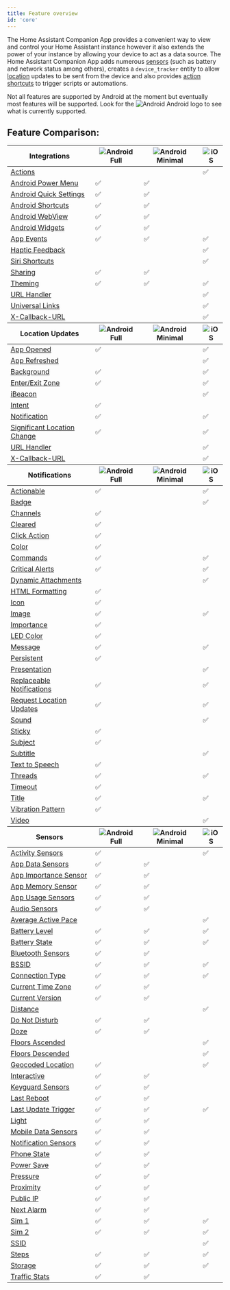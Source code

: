```yaml
---
title: Feature overview
id: 'core'
---
```


The Home Assistant Companion App provides a convenient way to view and control your Home Assistant instance however it also extends the power of your instance by allowing your device to act as a data source. The Home Assistant Companion App adds numerous [sensors](sensors.md) (such as battery and network status among others), creates a `device_tracker` entity to allow [location](location.md) updates to be sent from the device and also provides [action shortcuts](actions.md) to trigger scripts or automations.

Not all features are supported by Android at the moment but eventually most features will be supported.  Look for the ![Android](/assets/android.svg) Android logo to see what is currently supported.

## Feature Comparison:

<table className="core-table">
  <thead>
    <tr>
      <th><strong>Integrations</strong></th>
      <th><img alt="Android" src="/assets/android.svg" /> Full</th>
      <th><img alt="Android" src="/assets/android.svg" /> Minimal</th>
      <th><img alt="iOS" src="/assets/iOS.svg" /></th>
      </tr>
  </thead>
  <tbody>
    <tr>
      <td><a href="/docs/core/actions">Actions</a></td>
      <td></td>
      <td></td>
      <td>✅</td>
    </tr>
    <tr>
      <td><a href="/docs/integrations/android-power-menu">Android Power Menu</a></td>
      <td>✅</td>
      <td>✅</td>
      <td></td>
    </tr>
    <tr>
      <td><a href="/docs/integrations/android-quick-settings">Android Quick Settings</a></td>
      <td>✅</td>
      <td>✅</td>
      <td></td>
    </tr>
    <tr>
      <td><a href="/docs/integrations/android-shortcuts">Android Shortcuts</a></td>
      <td>✅</td>
      <td>✅</td>
      <td></td>
    </tr>
    <tr>
      <td><a href="/docs/integrations/android-webview">Android WebView</a></td>
      <td>✅</td>
      <td>✅</td>
      <td></td>
    </tr>
    <tr>
      <td><a href="/docs/integrations/android-widgets">Android Widgets</a></td>
      <td>✅</td>
      <td>✅</td>
      <td></td>
    </tr>
    <tr>
      <td><a href="/docs/integrations/app-events">App Events</a></td>
      <td>✅</td>
      <td>✅</td>
      <td>✅</td>
    </tr>
    <tr>
      <td><a href="/docs/integrations/haptics">Haptic Feedback</a></td>
      <td></td>
      <td></td>
      <td>✅</td>
    </tr>
    <tr>
      <td><a href="/docs/integrations/siri-shortcuts">Siri Shortcuts</a></td>
      <td></td>
      <td></td>
      <td>✅</td>
    </tr>
    <tr>
      <td><a href="/docs/integrations/sharing">Sharing</a></td>
      <td>✅</td>
      <td>✅</td>
      <td></td>
    </tr>
    <tr>
      <td><a href="/docs/integrations/theming">Theming</a></td>
      <td>✅</td>
      <td>✅</td>
      <td>✅</td>
    </tr>
    <tr>
      <td><a href="/docs/integrations/url-handler">URL Handler</a></td>
      <td></td>
      <td></td>
      <td>✅</td>
    </tr>
    <tr>
      <td><a href="/docs/integrations/universal-links">Universal Links</a></td>
      <td></td>
      <td></td>
      <td>✅</td>
    </tr>
    <tr>
      <td><a href="/docs/integrations/x-callback-url">X-Callback-URL</a></td>
      <td></td>
      <td></td>
      <td>✅</td>
    </tr>
  </tbody>
  <thead>
    <tr>
      <th><strong>Location Updates</strong></th>
      <th><img alt="Android" src="/assets/android.svg" /> Full</th>
      <th><img alt="Android" src="/assets/android.svg" /> Minimal</th>
      <th><img alt="iOS" src="/assets/iOS.svg" /></th>
    </tr>
  </thead>
  <tbody>
    <tr>
      <td><a href="/docs/core/location#overview">App Opened</a></td>
      <td>✅</td>
      <td></td>
      <td>✅</td>
    </tr>
    <tr>
      <td><a href="/docs/core/location#overview">App Refreshed</a></td>
      <td></td>
      <td></td>
      <td>✅</td>
    </tr>
    <tr>
      <td><a href="/docs/core/location#overview">Background</a></td>
      <td>✅</td>
      <td></td>
      <td>✅</td>
    </tr>
    <tr>
      <td><a href="/docs/core/location#location-tracking-in-home-assistant-zones">Enter/Exit Zone</a></td>
      <td>✅</td>
      <td></td>
      <td>✅</td>
    </tr>
    <tr>
      <td><a href="/docs/core/location#ibeacons">iBeacon</a></td>
      <td></td>
      <td></td>
      <td>✅</td>
    </tr>
    <tr>
      <td><a href="/docs/core/location#sending-an-intent">Intent</a></td>
      <td>✅</td>
      <td></td>
      <td></td>
    </tr>
    <tr>
      <td><a href="/docs/notifications/notification-commands#request-location-updates">Notification</a></td>
      <td>✅</td>
      <td></td>
      <td>✅</td>
    </tr>
    <tr>
      <td><a href="/docs/core/location#location-tracking-when-outside-a-home-assistant-zone">Significant Location Change</a></td>
      <td>✅</td>
      <td></td>
      <td>✅</td>
    </tr>
    <tr>
      <td><a href="/docs/core/location#overview">URL Handler</a></td>
      <td></td>
      <td></td>
      <td>✅</td>
    </tr>
    <tr>
      <td><a href="/docs/core/location#overview">X-Callback-URL</a></td>
      <td></td>
      <td></td>
      <td>✅</td>
    </tr>
  </tbody>
  <thead>
    <tr>
      <th><strong>Notifications</strong></th>
      <th><img alt="Android" src="/assets/android.svg" /> Full</th>
      <th><img alt="Android" src="/assets/android.svg" /> Minimal</th>
      <th><img alt="iOS" src="/assets/iOS.svg" /></th>
    </tr>
  </thead>
  <tbody>
    <tr>
      <td><a href="/docs/notifications/actionable-notifications">Actionable</a></td>
      <td>✅</td>
      <td></td>
      <td>✅</td>
    </tr>
    <tr>
      <td><a href="/docs/notifications/notifications-basic#badge">Badge</a></td>
      <td></td>
      <td></td>
      <td>✅</td>
    </tr>
    <tr>
      <td><a href="/docs/notifications/notifications-basic#notification-channels">Channels</a></td>
      <td>✅</td>
      <td></td>
      <td></td>
    </tr>
    <tr>
      <td><a href="/docs/notifications/notification-cleared">Cleared</a></td>
      <td>✅</td>
      <td></td>
      <td></td>
    </tr>
    <tr>
      <td><a href="/docs/notifications/notifications-basic#notification-click-action">Click Action</a></td>
      <td>✅</td>
      <td></td>
      <td></td>
    </tr>
    <tr>
      <td><a href="/docs/notifications/notifications-basic#notification-color">Color</a></td>
      <td>✅</td>
      <td></td>
      <td></td>
    </tr>
    <tr>
      <td><a href="/docs/notifications/notification-commands">Commands</a></td>
      <td>✅</td>
      <td></td>
      <td>✅</td>
    </tr>
    <tr>
      <td><a href="/docs/notifications/critical-notifications">Critical Alerts</a></td>
      <td>✅</td>
      <td></td>
      <td>✅</td>
    </tr>
    <tr>
      <td><a href="/docs/notifications/dynamic-content">Dynamic Attachments</a></td>
      <td></td>
      <td></td>
      <td>✅</td>
    </tr>
    <tr>
      <td><a href="/docs/notifications/notifications-basic#notification-message-html-formatting">HTML Formatting</a></td>
      <td>✅</td>
      <td></td>
      <td></td>
    </tr>
    <tr>
      <td><a href="/docs/notifications/notifications-basic#notification-icon">Icon</a></td>
      <td>✅</td>
      <td></td>
      <td></td>
    </tr>
    <tr>
      <td><a href="/docs/notifications/notification-attachments">Image</a></td>
      <td>✅</td>
      <td></td>
      <td>✅</td>
    </tr>
    <tr>
      <td><a href="/docs/notifications/notifications-basic#notification-channel-importance">Importance</a></td>
      <td>✅</td>
      <td></td>
      <td></td>
    </tr>
    <tr>
      <td><a href="/docs/notifications/notifications-basic#notification-led-color">LED Color</a></td>
      <td>✅</td>
      <td></td>
      <td></td>
    </tr>
    <tr>
      <td><a href="/docs/notifications/notifications-basic">Message</a></td>
      <td>✅</td>
      <td></td>
      <td>✅</td>
    </tr>
    <tr>
      <td><a href="/docs/notifications/notifications-basic#persistent-notification">Persistent</a></td>
      <td>✅</td>
      <td></td>
      <td></td>
    </tr>
    <tr>
      <td><a href="/docs/notifications/notifications-basic#controlling-how-a-notification-is-displayed-when-in-the-foreground">Presentation</a></td>
      <td></td>
      <td></td>
      <td>✅</td>
    </tr>
    <tr>
      <td><a href="/docs/notifications/notifications-basic#replacing-notifications">Replaceable Notifications</a></td>
      <td>✅</td>
      <td></td>
      <td>✅</td>
    </tr>
    <tr>
      <td><a href="/docs/notifications/notification-commands#request-location-updates">Request Location Updates</a></td>
      <td>✅</td>
      <td></td>
      <td>✅</td>
    </tr>
    <tr>
      <td><a href="/docs/notifications/notification-sounds">Sound</a></td>
      <td></td>
      <td></td>
      <td>✅</td>
    </tr>
    <tr>
      <td><a href="/docs/notifications/notifications-basic#sticky-notification">Sticky</a></td>
      <td>✅</td>
      <td></td>
      <td></td>
    </tr>
    <tr>
      <td><a href="/docs/notifications/notifications-basic#notification-subject">Subject</a></td>
      <td>✅</td>
      <td></td>
      <td></td>
    </tr>
    <tr>
      <td><a href="/docs/notifications/notifications-basic#subtitle">Subtitle</a></td>
      <td></td>
      <td></td>
      <td>✅</td>
    </tr>
    <tr>
      <td><a href="/docs/notifications/notifications-basic#text-to-speech-notifications">Text to Speech</a></td>
      <td>✅</td>
      <td></td>
      <td></td>
    </tr>
    <tr>
      <td><a href="/docs/notifications/notifications-basic#thread-id-grouping-notifications">Threads</a></td>
      <td>✅</td>
      <td></td>
      <td>✅</td>
    </tr>
    <tr>
      <td><a href="/docs/notifications/notifications-basic#notification-timeout">Timeout</a></td>
      <td>✅</td>
      <td></td>
      <td></td>
    </tr>
    <tr>
      <td><a href="/docs/notifications/notifications-basic">Title</a></td>
      <td>✅</td>
      <td></td>
      <td>✅</td>
    </tr>
    <tr>
      <td><a href="/docs/notifications/notifications-basic#notification-vibration-pattern">Vibration Pattern</a></td>
      <td>✅</td>
      <td></td>
      <td></td>
    </tr>
    <tr>
      <td><a href="/docs/notifications/notification-attachments">Video</a></td>
      <td></td>
      <td></td>
      <td>✅</td>
    </tr>
  </tbody>
  <thead>
    <tr>
      <th><strong>Sensors</strong></th>
      <th><img alt="Android" src="/assets/android.svg" /> Full</th>
      <th><img alt="Android" src="/assets/android.svg" /> Minimal</th>
      <th><img alt="iOS" src="/assets/iOS.svg" /></th>
    </tr>
  </thead>
  <tbody>
    <tr>
      <td><a href="/docs/core/sensors#activity-sensors">Activity Sensors</a></td>
      <td>✅</td>
      <td></td>
      <td>✅</td>
    </tr>
    <tr>
      <td><a href="/docs/core/sensors#app-data-sensors">App Data Sensors</a></td>
      <td>✅</td>
      <td>✅</td>
      <td></td>
    </tr>
    <tr>
      <td><a href="/docs/core/sensors#app-importance-sensor">App Importance Sensor</a></td>
      <td>✅</td>
      <td>✅</td>
      <td></td>
    </tr>
    <tr>
      <td><a href="/docs/core/sensors#app-memory-sensor">App Memory Sensor</a></td>
      <td>✅</td>
      <td>✅</td>
      <td></td>
    </tr>
    <tr>
      <td><a href="/docs/core/sensors#app-usage-sensors">App Usage Sensors</a></td>
      <td>✅</td>
      <td>✅</td>
      <td></td>
    </tr>
    <tr>
      <td><a href="/docs/core/sensors#audio-sensors">Audio Sensors</a></td>
      <td>✅</td>
      <td>✅</td>
      <td></td>
    </tr>
    <tr>
      <td><a href="/docs/core/sensors#pedometer-sensors">Average Active Pace</a></td>
      <td></td>
      <td></td>
      <td>✅</td>
    </tr>
    <tr>
      <td><a href="/docs/core/sensors#battery-sensors">Battery Level</a></td>
      <td>✅</td>
      <td>✅</td>
      <td>✅</td>
    </tr>
    <tr>
      <td><a href="/docs/core/sensors#battery-sensors">Battery State</a></td>
      <td>✅</td>
      <td>✅</td>
      <td>✅</td>
    </tr>
    <tr>
      <td><a href="/docs/core/sensors#bluetooth-sensors">Bluetooth Sensors</a></td>
      <td>✅</td>
      <td>✅</td>
      <td></td>
    </tr>
    <tr>
      <td><a href="/docs/core/sensors#connection-type-sensor">BSSID</a></td>
      <td>✅</td>
      <td>✅</td>
      <td>✅</td>
    </tr>
    <tr>
      <td><a href="/docs/core/sensors#connection-type-sensor">Connection Type</a></td>
      <td>✅</td>
      <td>✅</td>
      <td>✅</td>
    </tr>
    <tr>
      <td><a href="/docs/core/sensors#current-time-zone-sensor">Current Time Zone</a></td>
      <td>✅</td>
      <td>✅</td>
      <td></td>
    </tr>
    <tr>
      <td><a href="/docs/core/sensors#current-version-sensor">Current Version</a></td>
      <td>✅</td>
      <td>✅</td>
      <td></td>
    </tr>
    <tr>
      <td><a href="/docs/core/sensors#pedometer-sensors">Distance</a></td>
      <td></td>
      <td></td>
      <td>✅</td>
    </tr>
    <tr>
      <td><a href="/docs/core/sensors#do-not-disturb-sensor">Do Not Disturb</a></td>
      <td>✅</td>
      <td>✅</td>
      <td></td>
    </tr>
    <tr>
      <td><a href="/docs/core/sensors#doze-sensor">Doze</a></td>
      <td>✅</td>
      <td>✅</td>
      <td></td>
    </tr>
    <tr>
      <td><a href="/docs/core/sensors#pedometer-sensors">Floors Ascended</a></td>
      <td></td>
      <td></td>
      <td>✅</td>
    </tr>
    <tr>
      <td><a href="/docs/core/sensors#pedometer-sensors">Floors Descended</a></td>
      <td></td>
      <td></td>
      <td>✅</td>
    </tr>
    <tr>
      <td><a href="/docs/core/sensors#geocoded-location-sensor">Geocoded Location</a></td>
      <td>✅</td>
      <td></td>
      <td>✅</td>
    </tr>
    <tr>
      <td><a href="/docs/core/sensors#interactive-sensor">Interactive</a></td>
      <td>✅</td>
      <td>✅</td>
      <td></td>
    </tr>
    <tr>
      <td><a href="/docs/core/sensors#keyguard-sensors">Keyguard Sensors</a></td>
      <td>✅</td>
      <td>✅</td>
      <td></td>
    </tr>
    <tr>
      <td><a href="/docs/core/sensors#last-reboot-sensor">Last Reboot</a></td>
      <td>✅</td>
      <td>✅</td>
      <td></td>
    </tr>
    <tr>
      <td><a href="/docs/core/sensors#last-update-trigger-sensor">Last Update Trigger</a></td>
      <td>✅</td>
      <td>✅</td>
      <td>✅</td>
    </tr>
    <tr>
      <td><a href="/docs/core/sensors#light-sensor">Light</a></td>
      <td>✅</td>
      <td>✅</td>
      <td></td>
    </tr>
    <tr>
      <td><a href="/docs/core/sensors#mobile-data-sensors">Mobile Data Sensors</a></td>
      <td>✅</td>
      <td>✅</td>
      <td></td>
    </tr>
    <tr>
      <td><a href="/docs/core/sensors#notification-sensors">Notification Sensors</a></td>
      <td>✅</td>
      <td>✅</td>
      <td></td>
    </tr>
    <tr>
      <td><a href="/docs/core/sensors#phone-state-sensor">Phone State</a></td>
      <td>✅</td>
      <td>✅</td>
      <td></td>
    </tr>
    <tr>
      <td><a href="/docs/core/sensors#power-save-sensor">Power Save</a></td>
      <td>✅</td>
      <td>✅</td>
      <td></td>
    </tr>
    <tr>
      <td><a href="/docs/core/sensors#pressure-sensor">Pressure</a></td>
      <td>✅</td>
      <td>✅</td>
      <td></td>
    </tr>
    <tr>
      <td><a href="/docs/core/sensors#proximity-sensor">Proximity</a></td>
      <td>✅</td>
      <td>✅</td>
      <td></td>
    </tr>
    <tr>
      <td><a href="/docs/core/sensors#public-ip-sensor">Public IP</a></td>
      <td>✅</td>
      <td>✅</td>
      <td></td>
    </tr>
    <tr>
      <td><a href="/docs/core/sensors#next-alarm-sensor">Next Alarm</a></td>
      <td>✅</td>
      <td>✅</td>
      <td></td>
    </tr>
    <tr>
      <td><a href="/docs/core/sensors#cellular-provider-sensor">Sim 1</a></td>
      <td>✅</td>
      <td>✅</td>
      <td>✅</td>
    </tr>
    <tr>
      <td><a href="/docs/core/sensors#cellular-provider-sensor">Sim 2</a></td>
      <td>✅</td>
      <td>✅</td>
      <td>✅</td>
    </tr>
    <tr>
      <td><a href="/docs/core/sensors">SSID</a></td>
      <td></td>
      <td></td>
      <td>✅</td>
    </tr>
    <tr>
      <td><a href="/docs/core/sensors#pedometer-sensors">Steps</a></td>
      <td>✅</td>
      <td>✅</td>
      <td>✅</td>
    </tr>
    <tr>
      <td><a href="/docs/core/sensors#storage-sensor">Storage</a></td>
      <td>✅</td>
      <td>✅</td>
      <td>✅</td>
    </tr>
    <tr>
      <td><a href="/docs/core/sensors#traffic-stats-sensor">Traffic Stats</a></td>
      <td>✅</td>
      <td>✅</td>
      <td></td>
    </tr>
  </tbody>
</table>
